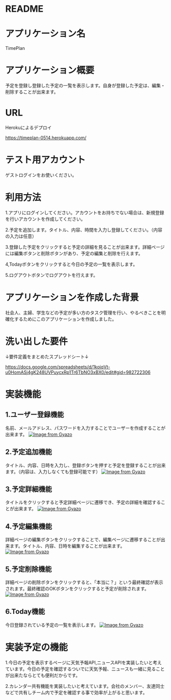 # README

# アプリケーション名  

TimePlan 

# アプリケーション概要	

予定を登録し登録した予定の一覧を表示します。自身が登録した予定は、編集・削除することが出来ます。

# URL

Herokuによるデプロイ

https://timeplan-0514.herokuapp.com/

# テスト用アカウント

ゲストログインをお使いください。

# 利用方法  

1.アプリにログインしてください。アカウントをお持ちでない場合は、新規登録を行いアカウントを作成してください。

2.予定を追加します。タイトル、内容、時間を入力し登録してください。（内容の入力は任意）

3.登録した予定をクリックすると予定の詳細を見ることが出来ます。詳細ページには編集ボタンと削除ボタンがあり、予定の編集と削除を行えます。

4,Todayボタンをクリックすると今日の予定の一覧を表示します。

5.ログアウトボタンでログアウトを行えます。

# アプリケーションを作成した背景

社会人、主婦、学生などの予定が多い方のタスク管理を行い、やるべきことを明確化するためにこのアプリケーションを作成しました。

# 洗い出した要件  

↓要件定義をまとめたスプレッドシート↓

https://docs.google.com/spreadsheets/d/1kojqVt-u0HomASj4gK248UVPuycxRp1Tr6TbNO3xBX0/edit#gid=982722306

# 実装機能 

<h2>1.ユーザー登録機能</h2>

名前、メールアドレス、パスワードを入力することでユーザーを作成することが出来ます。
[![Image from Gyazo](https://i.gyazo.com/c2755a13a23076f27e0e8d688252f07f.jpg)](https://gyazo.com/c2755a13a23076f27e0e8d688252f07f)

<h2>2.予定追加機能</h2>

タイトル、内容、日時を入力し、登録ボタンを押すと予定を登録することが出来ます。（内容は、入力しなくても登録可能です）
[![Image from Gyazo](https://i.gyazo.com/770dee404ceabcdc76d3cee6ceacd9b7.gif)](https://gyazo.com/770dee404ceabcdc76d3cee6ceacd9b7)  

<h2>3.予定詳細機能</h2>  

タイトルをクリックすると予定詳細ページに遷移でき、予定の詳細を確認することが出来ます。
[![Image from Gyazo](https://i.gyazo.com/73ed830052ab6eb4981f733f96e75930.gif)](https://gyazo.com/73ed830052ab6eb4981f733f96e75930)  

<h2>4.予定編集機能</h2>  

詳細ページの編集ボタンをクリックすることで、編集ページに遷移することが出来ます。タイトル、内容、日時を編集することが出来ます。
[![Image from Gyazo](https://i.gyazo.com/9854a0a101069ee4ad4124e729aa2e00.gif)](https://gyazo.com/9854a0a101069ee4ad4124e729aa2e00)

<h2>5.予定削除機能</h2>  

詳細ページの削除ボタンをクリックすると、「本当に？」という最終確認が表示されます。最終確認のOKボタンをクリックすると予定が削除されます。
[![Image from Gyazo](https://i.gyazo.com/224b20cbe5c0eea4b5d300304fc4757b.gif)](https://gyazo.com/224b20cbe5c0eea4b5d300304fc4757b)  

<h2>6.Today機能</h2>  

今日登録されている予定の一覧を表示します。
[![Image from Gyazo](https://i.gyazo.com/f26fa04192c283676bf2895b4928908f.gif)](https://gyazo.com/f26fa04192c283676bf2895b4928908f)

# 実装予定の機能

1.今日の予定を表示するページに天気予報API,ニュースAPIを実装したいと考えています。今日の予定を確認するついでに天気予報、ニュースも一緒に見ることが出来たならとても便利だからです。

2.カレンダー共有機能を実装したいと考えています。会社のメンバー、友達同士などで共有しチーム内で予定を確認する事で効率が上がると思います。